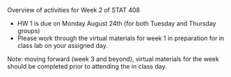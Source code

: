 Overview of activities for Week 2 of STAT 408

- HW 1 is due on Monday August 24th (for both Tuesday and Thursday groups)
- Please work through the virtual materials for week 1 in preparation for in class lab on your assigned day.

Note: moving forward (week 3 and beyond), virtual materials for the week should be completed prior to attending the in class day.
